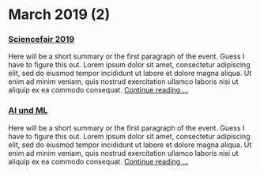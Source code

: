 # March 2019 (2)
 
### [Sciencefair 2019](./05)
 
Here will be a short summary or the first paragraph of the event. Guess I have to figure this out. Lorem ipsum dolor sit amet, consectetur adipiscing elit, sed do eiusmod tempor incididunt ut labore et dolore magna aliqua. Ut enim ad minim veniam, quis nostrud exercitation ullamco laboris nisi ut aliquip ex ea commodo consequat. [Continue reading ...](./05)
 
### [AI und ML](./26)
 
Here will be a short summary or the first paragraph of the event. Guess I have to figure this out. Lorem ipsum dolor sit amet, consectetur adipiscing elit, sed do eiusmod tempor incididunt ut labore et dolore magna aliqua. Ut enim ad minim veniam, quis nostrud exercitation ullamco laboris nisi ut aliquip ex ea commodo consequat. [Continue reading ...](./26)
 